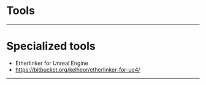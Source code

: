 # Tools

---

# Specialized tools

* Etherlinker for Unreal Engine
 * https://bitbucket.org/kelheor/etherlinker-for-ue4/

---
